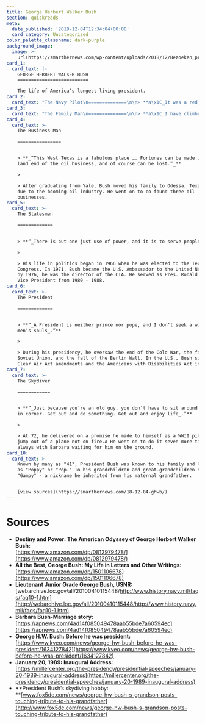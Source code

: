 ```yaml
---
title: George Herbert Walker Bush
section: quickreads
meta:
  date_published: '2018-12-04T12:34:04+00:00'
  card_category: Uncategorized
color_palette_classname: dark-purple
background_image:
  image: >-
    url(https://smarthernews.com/wp-content/uploads/2018/12/Bezoeken_presidenten_portretten_Bush_George_H.W._Bestanddeelnr_934-4841.jpg)
card_1:
  card_text: |-
    GEORGE HERBERT WALKER BUSH
    ==========================

    The life of America’s longest-living president.
card_2:
  card_text: "The Navy Pilot\n==============\n\n> **a\x1C_It was a red, white, and blue thing. Your countrya\x19s attacked, youa\x19d better get in there and try to help_.a\x1D**\n> \n> At 18, he joined the Navy. He went on to become the youngest naval aviator at the time & aA Lieutenant. During one of his 58 combat missions, his plane was shot down over the Pacific during WWII. He survived on a raft and was eventually rescued."
card_3:
  card_text: "The Family Man\n==============\n\n> **a\x1C_I have climbed perhaps the highest mountain in the world, but even that cannot hold a candle to being Barbaraa\x19s husband…_“**\n> \n> In 1945, while on leave from the Navy, he married Barbara Pierce. Their 73-year marriage resulted in 6 children (including daughter Robin, who died of leukemia at age 3), 17 grandchildren, & 8 great-grandchildren. Barbara Bush passed away in April 2018."
card_4:
  card_text: >-
    The Business Man

    ================


    > **_“This West Texas is a fabulous place …. Fortunes can be made in the
    land end of the oil business, and of course can be lost.”_**

    > 

    > After graduating from Yale, Bush moved his family to Odessa, Texas in 1948
    due to the booming oil industry. He went on to co-found three oil
    businesses.
card_5:
  card_text: >-
    The Statesman

    =============


    > **“_There is but one just use of power, and it is to serve people_.”**

    > 

    > His life in politics began in 1966 when he was elected to the Texas
    Congress. In 1971, Bush became the U.S. Ambassador to the United Nations and
    by 1976, he was the director of the CIA. He served as Pres. Ronald Reagan's
    Vice President from 1980 - 1988.
card_6:
  card_text: >-
    The President

    =============


    > **“_A President is neither prince nor pope, and I don’t seek a window on
    men’s souls_.”**

    > 

    > During his presidency, he oversaw the end of the Cold War, the fall of the
    Soviet Union, and the fall of the Berlin Wall. In the U.S., Bush signed theA
    Clear Air Act amendments and the Americans with Disabilities Act into law.
card_7:
  card_text: >-
    The Skydiver

    ============


    > **“_Just because you’re an old guy, you don’t have to sit around drooling
    in corner. Get out and do something. Get out and enjoy life_.”**

    > 

    > At 72, he delivered on a promise he made to himself as a WWII pilot to
    jump out of a plane not on fire.A He went on to do it seven more times,
    always with Barbara waiting for him on the ground.
card_10:
  card_text: >-
    Known by many as "41", President Bush was known to his family and loved ones
    as "Poppy" or "Pop." To his grandchildren and great-grandchildren he went by
    "Gampy" - a nickname he inherited from his maternal grandfather.


    [view sources](https://smarthernews.com/18-12-04-ghwb/)
---
```

Sources
=======

*   **Destiny and Power: The American Odyssey of George Herbert Walker Bush:**  
    [https://www.amazon.com/dp/0812979478/](https://www.amazon.com/dp/0812979478/)
*   **All the Best, George Bush: My Life in Letters and Other Writings:**  
    [https://www.amazon.com/dp/1501106678](https://www.amazon.com/dp/1501106678)
*   **Lieutenant Junior Grade George Bush, USNR:**  
    [webarchive.loc.gov/all/20100410115448/http://www.history.navy.mil/faqs/faq10-1.htm](http://webarchive.loc.gov/all/20100410115448/http://www.history.navy.mil/faqs/faq10-1.htm)
*   **Barbara Bush-Marriage story:**  
    [https://apnews.com/4ad14f085049478aab55bde7a60594ec](https://apnews.com/4ad14f085049478aab55bde7a60594ec)
*   **George H.W. Bush: Before he was president:**  
    [https://www.kveo.com/news/george-hw-bush-before-he-was-president/1634127842](https://www.kveo.com/news/george-hw-bush-before-he-was-president/1634127842)
*   **January 20, 1989: Inaugural Address:**  
    [https://millercenter.org/the-presidency/presidential-speeches/january-20-1989-inaugural-address](https://millercenter.org/the-presidency/presidential-speeches/january-20-1989-inaugural-address)
*   **President Bush’s skydiving hobby:  
    **[www.fox5dc.com/news/george-hw-bush-s-grandson-posts-touching-tribute-to-his-grandfather](http://www.fox5dc.com/news/george-hw-bush-s-grandson-posts-touching-tribute-to-his-grandfather)